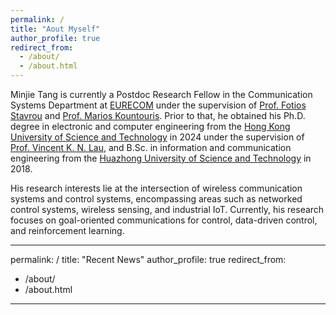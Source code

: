 ```yaml
---
permalink: /
title: "Aout Myself"
author_profile: true
redirect_from: 
  - /about/
  - /about.html
---
```



Minjie Tang is currently a Postdoc Research Fellow in the Communication Systems Department at [EURECOM](https://www.eurecom.fr/) under the supervision of [Prof. Fotios Stavrou](http://photios-stavrou.com/) and [Prof. Marios Kountouris](https://scholar.google.co.in/citations?user=QG9iXtUAAAAJ&hl=en). Prior to that, he obtained his Ph.D. degree in electronic and computer engineering from the [Hong Kong University of Science and Technology](https://hkust.edu.hk/) in 2024 under the supervision of [Prof. Vincent K. N. Lau](https://eeknlau.home.ece.ust.hk/HKUST-Office-HomePage/HKUST_Home.html), and B.Sc. in information and communication engineering from the [Huazhong University of Science and Technology](https://hust.edu.cn/) in 2018. 

His research interests lie at the intersection of wireless communication systems and control systems, encompassing areas such as networked control systems, wireless sensing, and industrial IoT. Currently, his research focuses on goal-oriented communications for control, data-driven control, and reinforcement learning.


---
permalink: /
title: "Recent News"
author_profile: true
redirect_from: 
  - /about/
  - /about.html
---
